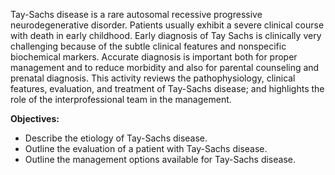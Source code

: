 Tay-Sachs disease is a rare autosomal recessive progressive neurodegenerative disorder. Patients usually exhibit a severe clinical course with death in early childhood. Early diagnosis of Tay Sachs is clinically very challenging because of the subtle clinical features and nonspecific biochemical markers. Accurate diagnosis is important both for proper management and to reduce morbidity and also for parental counseling and prenatal diagnosis. This activity reviews the pathophysiology, clinical features, evaluation, and treatment of Tay-Sachs disease; and highlights the role of the interprofessional team in the management.

**Objectives:**
- Describe the etiology of Tay-Sachs disease.
- Outline the evaluation of a patient with Tay-Sachs disease.
- Outline the management options available for Tay-Sachs disease.